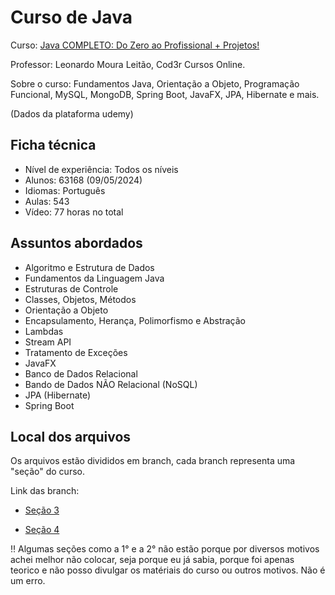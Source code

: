 # Curso de Java

Curso: [Java COMPLETO: Do Zero ao Profissional + Projetos!](https://www.udemy.com/course/fundamentos-de-programacao-com-java/)


Professor: Leonardo Moura Leitão, Cod3r Cursos Online.

Sobre o curso: Fundamentos Java, Orientação a Objeto, Programação Funcional, MySQL, MongoDB, Spring Boot, JavaFX, JPA, Hibernate e mais.

(Dados da plataforma udemy)

## Ficha técnica
- Nível de experiência: Todos os níveis
- Alunos: 63168 (09/05/2024)
- Idiomas: Português
- Aulas: 543
- Vídeo: 77 horas no total

## Assuntos abordados

- Algoritmo e Estrutura de Dados
- Fundamentos da Linguagem Java
- Estruturas de Controle
- Classes, Objetos, Métodos
- Orientação a Objeto
- Encapsulamento, Herança, Polimorfismo e Abstração
- Lambdas
- Stream API
- Tratamento de Exceções
- JavaFX
- Banco de Dados Relacional
- Bando de Dados NÃO Relacional (NoSQL)
- JPA (Hibernate)
- Spring Boot

## Local dos arquivos

Os arquivos estão divididos em branch, cada branch representa uma "seção" do curso.

Link das branch:

- [Seção 3](https://github.com/Diog0-SA/Udemy-Java/tree/se%C3%A7%C3%A3o3)

- [Seção 4](https://github.com/Diog0-SA/Udemy-Java/tree/se%C3%A7%C3%A3o4)

‼️ Algumas seções como a 1° e a 2° não estão porque por diversos motivos achei melhor não colocar, seja porque eu já sabia, porque foi apenas teorico e não posso divulgar os matériais do curso ou outros motivos. Não é um erro.
